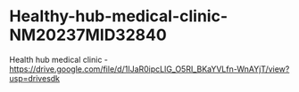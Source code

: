 # Healthy-hub-medical-clinic-NM20237MID32840


Health hub medical clinic - https://drive.google.com/file/d/1IJaR0ipcLlG_O5RI_BKaYVLfn-WnAYjT/view?usp=drivesdk
